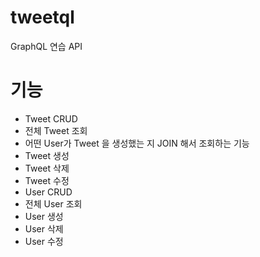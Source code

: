 # tweetql
GraphQL 연습 API

# 기능
- Tweet CRUD
 - 전체 Tweet 조회
  - 어떤 User가 Tweet 을 생성했는 지 JOIN 해서 조회하는 기능
 - Tweet 생성
 - Tweet 삭제
 - Tweet 수정
- User CRUD
 - 전체 User 조회
 - User 생성
 - User 삭제
 - User 수정
